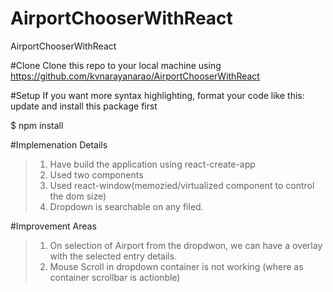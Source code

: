 # AirportChooserWithReact
AirportChooserWithReact

#Clone
Clone this repo to your local machine using https://github.com/kvnarayanarao/AirportChooserWithReact

#Setup
If you want more syntax highlighting, format your code like this:
update and install this package first

$ npm install

#Implemenation Details
>1. Have build the application using react-create-app
>2. Used two components
>3. Used react-window(memozied/virtualized component to control the dom size)
>4. Dropdown is searchable on any filed.

#Improvement Areas
>1. On selection of Airport from the dropdwon, we can have a overlay with the selected entry details.
>2. Mouse Scroll in dropdown container is not working (where as container scrollbar is actionble)
